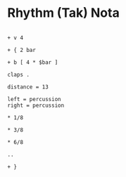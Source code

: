 # Rhythm (Tak) Nota

```scenario oscilla

+ v 4

+ { 2 bar

+ b [ 4 * $bar ]

claps .

distance = 13

left = percussion
right = percussion

* 1/8

* 3/8

* 6/8

..

+ }

```
